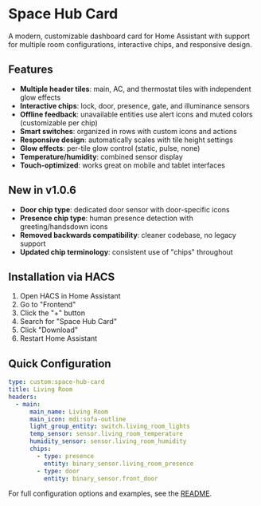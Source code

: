 # Space Hub Card

A modern, customizable dashboard card for Home Assistant with support for multiple room configurations, interactive chips, and responsive design.

## Features

- **Multiple header tiles**: main, AC, and thermostat tiles with independent glow effects
- **Interactive chips**: lock, door, presence, gate, and illuminance sensors
- **Offline feedback**: unavailable entities use alert icons and muted colors (customizable per chip)
- **Smart switches**: organized in rows with custom icons and actions  
- **Responsive design**: automatically scales with tile height settings
- **Glow effects**: per-tile glow control (static, pulse, none)
- **Temperature/humidity**: combined sensor display
- **Touch-optimized**: works great on mobile and tablet interfaces

## New in v1.0.6

- **Door chip type**: dedicated door sensor with door-specific icons
- **Presence chip type**: human presence detection with greeting/handsdown icons
- **Removed backwards compatibility**: cleaner codebase, no legacy support
- **Updated chip terminology**: consistent use of "chips" throughout

## Installation via HACS

1. Open HACS in Home Assistant
2. Go to "Frontend" 
3. Click the "+" button
4. Search for "Space Hub Card"
5. Click "Download"
6. Restart Home Assistant

## Quick Configuration

```yaml
type: custom:space-hub-card
title: Living Room
headers:
  - main:
      main_name: Living Room
      main_icon: mdi:sofa-outline
      light_group_entity: switch.living_room_lights
      temp_sensor: sensor.living_room_temperature
      humidity_sensor: sensor.living_room_humidity
      chips:
        - type: presence
          entity: binary_sensor.living_room_presence
        - type: door
          entity: binary_sensor.front_door
```

For full configuration options and examples, see the [README](https://github.com/artjomkuznetsov/space-hub-card#readme).
